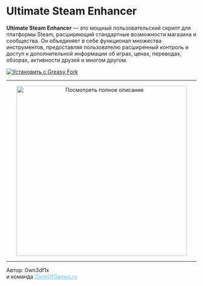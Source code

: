 <div>

# Ultimate Steam Enhancer

**Ultimate Steam Enhancer** — это мощный пользовательский скрипт для платформы Steam, расширяющий стандартные возможности магазина и сообщества. Он объединяет в себе функционал множества инструментов, предоставляя пользователю расширенный контроль и доступ к дополнительной информации об играх, ценах, переводах, обзорах, активности друзей и многом другом.

<a href="https://greasyfork.org/ru/scripts/526180-ultimate-steam-enhancer">
    <img src="https://img.shields.io/badge/Установить_с-GreasyFork-blue.svg" alt="Установить с Greasy Fork">
</a>

---

<div align="center">
  <a href="https://0wn3dg0d.github.io/Ultimate-Steam-Enhancer/" title="Посмотреть полное описание функций">
    <img src="https://i.imgur.com/xHlfHv2.png" alt="Посмотреть полное описание" width="450">
  </a>
</div>

---

<p>Автор: 0wn3df1x<br>и команда <a href="https://www.zoneofgames.ru" style="color:#67c1f5;">ZoneOfGames.ru</a></p>

</div>
